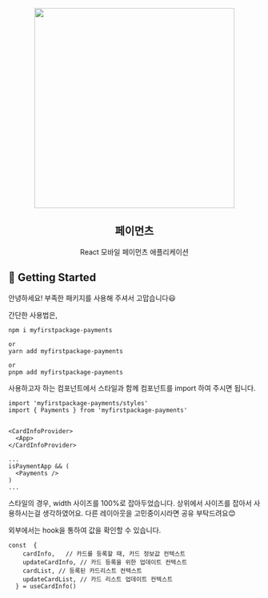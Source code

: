 <p align="middle" >
  <img src="https://techcourse-storage.s3.ap-northeast-2.amazonaws.com/0fefce79602043a9b3281ee1dd8f4be6" width="400">
</p>
<h2 align="middle">페이먼츠</h2>
<p align="middle">React 모바일 페이먼츠 애플리케이션</p>
</p>

## 🚀 Getting Started

안녕하세요!
부족한 패키지를 사용해 주셔서 고맙습니다😃

간단한 사용법은,

```
npm i myfirstpackage-payments

or
yarn add myfirstpackage-payments

or
pnpm add myfirstpackage-payments
```

사용하고자 하는 컴포넌트에서 스타일과 함께 컴포넌트를 import 하여 주시면 됩니다.

```
import 'myfirstpackage-payments/styles'
import { Payments } from 'myfirstpackage-payments'


<CardInfoProvider>
  <App>
</CardInfoProvider>

...
isPaymentApp && (
  <Payments />
)
...
```

스타일의 경우, width 사이즈를 100%로 잡아두었습니다.
상위에서 사이즈를 잡아서 사용하시는걸 생각하였어요.
다른 레이아웃을 고민중이시라면 공유 부탁드려요😊

외부에서는 hook을 통하여 값을 확인할 수 있습니다.

```
const  {
    cardInfo,   // 카드를 등록할 때, 카드 정보값 컨텍스트
    updateCardInfo, // 카드 등록을 위한 업데이트 컨텍스트
    cardList, // 등록된 카드리스트 컨텍스트
    updateCardList, // 카드 리스트 업데이트 컨텍스트
  } = useCardInfo()
```
